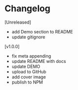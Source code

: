 # Changelog

[Unreleased]

- add Demo section to README
- update gitignore

[v1.0.0]

- fix meta appending
- update README with docs
- update DEMO
- upload to GitHub
- add cover image
- publish to NPM
